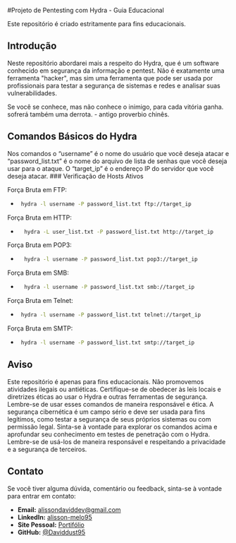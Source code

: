 #Projeto de Pentesting com Hydra - Guia Educacional

Este repositório é criado estritamente para fins educacionais.

## Introdução
<justify>
Neste repositório abordarei mais a respeito do Hydra, que é um software conhecido em segurança da informação e pentest. Não é exatamente uma ferramenta "hacker", mas sim uma ferramenta que pode ser usada por profissionais para testar a segurança de sistemas e redes e analisar suas vulnerabilidades.

Se você se conhece, mas não conhece o inimigo, para cada vitória ganha. sofrerá também uma derrota. - antigo proverbio chinês.
</justify>
  
## Comandos Básicos do Hydra
<justify>
Nos comandos o “username” é o nome do usuário que você deseja atacar e “password_list.txt” é o nome do arquivo de lista de senhas que você deseja usar para o ataque. O “target_ip” é o endereço IP do servidor que você deseja atacar.
</justify>
### Verificação de Hosts Ativos


Força Bruta em FTP:

-  ```bash
    hydra -l username -P password_list.txt ftp://target_ip

Força Bruta em HTTP:
- ```bash
    hydra -L user_list.txt -P password_list.txt http://target_ip

Força Bruta em POP3:
- ```bash
    hydra -l username -P password_list.txt pop3://target_ip

Força Bruta em SMB:
- ```bash
    hydra -l username -P password_list.txt smb://target_ip

Força Bruta em Telnet:
- ```bash
   hydra -l username -P password_list.txt telnet://target_ip

Força Bruta em SMTP:
- ```bash
   hydra -l username -P password_list.txt smtp://target_ip

## Aviso
<justify>
Este repositório é apenas para fins educacionais. Não promovemos atividades ilegais ou antiéticas. Certifique-se de obedecer às leis locais e diretrizes éticas ao usar o Hydra e outras ferramentas de segurança.
Lembre-se de usar esses comandos de maneira responsável e ética. A segurança cibernética é um campo sério e deve ser usada para fins legítimos, como testar a segurança de seus próprios sistemas ou com permissão legal.
Sinta-se à vontade para explorar os comandos acima e aprofundar seu conhecimento em testes de penetração com o Hydra. Lembre-se de usá-los de maneira responsável e respeitando a privacidade e a segurança de terceiros.
<justify>

## Contato
Se você tiver alguma dúvida, comentário ou feedback, sinta-se à vontade para entrar em contato:

- **Email:** alissondaviddev@gmail.com
- **LinkedIn:** [alisson-melo95](https://www.linkedin.com/in/alisson-melo95/) 
- **Site Pessoal:** [Portifólio](https://alissondev.tech)
- **GitHub:** [@Daviddust95](https://github.com/Daviddust95)
